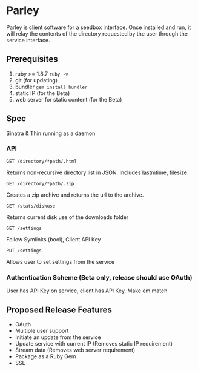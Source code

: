 # Parley
Parley is client software for a seedbox interface.  Once installed and run, it will relay the contents of the directory requested by the user through the service interface.

## Prerequisites
1. ruby >= 1.8.7 `ruby -v`
2. git (for updating)
3. bundler `gem install bundler`
4. static IP (for the Beta)
5. web server for static content (for the Beta)

## Spec
Sinatra & Thin running as a daemon

### API
    GET /directory/*path/.html
Returns non-recursive directory list in JSON.  Includes lastmtime, filesize.

    GET /directory/*path/.zip
Creates a zip archive and returns the url to the archive.    
    
    GET /stats/diskuse
Returns current disk use of the downloads folder

    GET /settings
Follow Symlinks (bool), Client API Key
  
    PUT /settings
Allows user to set settings from the service

### Authentication Scheme (Beta only, release should use OAuth)
User has API Key on service, client has API Key. Make em match.

## Proposed Release Features
* OAuth 
* Multiple user support
* Initiate an update from the service
* Update service with current IP (Removes static IP requirement)
* Stream data (Removes web server requirement)
* Package as a Ruby Gem
* SSL